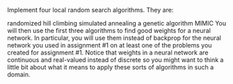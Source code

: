 Implement four local random search algorithms. They are:

randomized hill climbing
simulated annealing
a genetic algorithm
MIMIC
You will then use the first three algorithms to find good weights for a neural network. In particular, you will use them instead of backprop for the neural network you used in assignment #1 on at least one of the problems you created for assignment #1. Notice that weights in a neural network are continuous and real-valued instead of discrete so you might want to think a little bit about what it means to apply these sorts of algorithms in such a domain.
